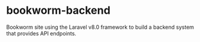 # bookworm-backend
Bookworm site using the Laravel v8.0 framework to build a backend system that provides API endpoints.
